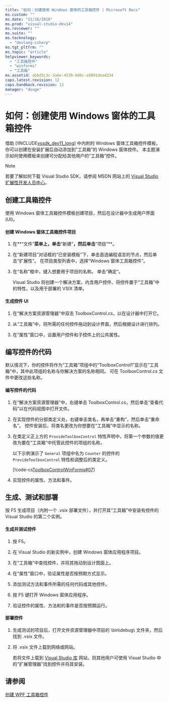 ```yaml
---
title: "如何：创建使用 Windows 窗体的工具箱控件 | Microsoft Docs"
ms.custom: ""
ms.date: "11/16/2016"
ms.prod: "visual-studio-dev14"
ms.reviewer: ""
ms.suite: ""
ms.technology: 
  - "devlang-csharp"
ms.tgt_pltfrm: ""
ms.topic: "article"
helpviewer_keywords: 
  - "工具箱控件"
  - "winforms"
  - "工具箱"
ms.assetid: abbd3c3c-3a6e-4539-bd6c-a5891dead234
caps.latest.revision: 12
caps.handback.revision: 12
manager: "douge"
---
```

# 如何：创建使用 Windows 窗体的工具箱控件
借助 [!INCLUDE[vssdk_dev11_long](../misc/includes/vssdk_dev11_long_md.md)] 中内附的 Windows 窗体工具箱控件模板，你可以创建在安装扩展后自动添加到“工具箱”的 Windows 窗体控件。 本主题演示如何使用模板来创建可分配给其他用户的“工具箱”控件。  
  
> [!NOTE]
>  若要了解如何下载 Visual Studio SDK，请参阅 MSDN 网站上的 [Visual Studio 扩展性开发人员中心](http://go.microsoft.com/fwlink/?linkid=121964)。  
  
## 创建工具箱控件  
 使用 Windows 窗体工具箱控件模板创建项目，然后在设计器中生成用户界面 \(UI\)。  
  
#### 创建 Windows 窗体工具箱控件项目  
  
1.  在**“文件”**菜单上，单击**“新建”**，然后单击**“项目”**。  
  
2.  在“新建项目”对话框的“已安装模板”下，单击首选编程语言的节点，然后单击“扩展性”。 在项目类型列表中，选择“Windows 窗体工具箱控件”。  
  
3.  在“名称”框中，键入想要用于项目的名称。 单击“确定”。  
  
     Visual Studio 将创建一个解决方案，内含用户控件、将控件置于“工具箱”中的特性，以及用于部署的 VSIX 清单。  
  
#### 生成控件 UI  
  
1.  在“解决方案资源管理器”中双击 ToolboxControl.cs，以在设计器中打开它。  
  
2.  从“工具箱”中，将所需的任何控件拖动到设计界面，然后根据设计进行排列。  
  
3.  在“属性”窗口中，设置用户控件和子控件上的公共属性。  
  
## 编写控件的代码  
 默认情况下，你的控件将作为“工具箱”项组中的“ToolboxControl1”显示在“工具箱”中，其中此项组的名称与你解决方案的名称相同。 可在 ToolboxControl.cs 文件中更改这些名称。  
  
#### 编写控件的代码  
  
1.  在“解决方案资源管理器”中，右键单击 ToolboxControl.cs，然后单击“查看代码”以在代码视图中打开文件。  
  
2.  在实现控件的分部类定义处，右键单击类名，再单击“重构”，然后单击“重命名”。 控件安装后，将类名更改为你想要在“工具箱”中显示的名称。  
  
3.  在类定义正上方的 `ProvideToolboxControl` 特性声明中，将第一个参数的值更改为要在“工具箱”中托管此控件的项组的名称。  
  
     以下示例演示了 `General` 项组中名为 `Counter` 的控件的 `ProvideToolboxControl` 特性和调整后的类定义。  
  
     [!code-cs[ToolboxControlWinForms#07](../misc/codesnippet/CSharp/how-to-create-a-toolbox-control-that-uses-windows-forms_1.cs)]  
  
4.  实现控件的属性、方法和事件。  
  
## 生成、测试和部署  
 按 F5 生成项目（内附一个 .vsix 部署文件），并打开其“工具箱”中安装有控件的 Visual Studio 的第二个实例。  
  
#### 生成并测试控件  
  
1.  按 F5。  
  
2.  在 Visual Studio 的新实例中，创建 Windows 窗体应用程序项目。  
  
3.  在“工具箱”中查找控件，并将其拖动到设计图面上。  
  
4.  在“属性”窗口中，验证属性是否按预期方式显示。  
  
5.  添加测试方法和事件所需的任何代码或其他控件。  
  
6.  按 F5 键打开 Windows 窗体应用程序。  
  
7.  验证控件的属性、方法和的事件是否按预期运行。  
  
#### 部署控件  
  
1.  生成测试的项目后，打开文件资源管理器中项目的 \\bin\\debug\\ 文件夹，然后找到 .vsix 文件。  
  
2.  将 .vsix 文件上载到网络或网站。  
  
     若将文件上载到 [Visual Studio 库](http://go.microsoft.com/fwlink/?LinkID=123847) 网站，则其他用户可使用 Visual Studio 中的“扩展管理器”找到控件并将其安装。  
  
## 请参阅  
 [创建 WPF 工具箱控件](../extensibility/creating-a-wpf-toolbox-control.md)
